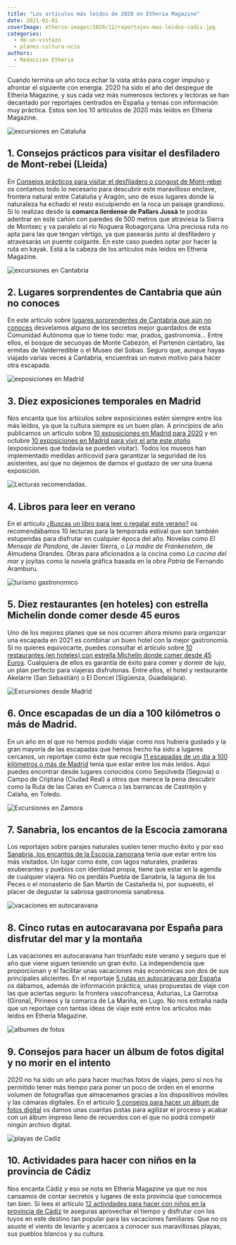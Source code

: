 ```yaml
---
title: "Los artículos más leídos de 2020 en Etheria Magazine"
date: 2021-01-01
coverImage: etheria-images/2020/12/reportajes-mas-leidos-cadiz.jpg
categories: 
  - de-un-vistazo
  - planes-cultura-ocio
authors: 
  - Redacción Etheria
---
```


Cuando termina un año toca echar la vista atrás para coger impulso y afrontar el siguiente con energía. 2020 ha sido el año del despegue de Etheria Magazine, y sus cada vez más numerosos lectores y lectoras se han decantado por reportajes centrados en España y temas con información muy práctica. Estos son los 10 artículos de 2020 más leídos en Etheria Magazine.

![excursiones en Cataluña](etheria-images/2020/12/reportajes-mas-leidos-mont-rebei.jpg "El sendero del desfiladero de Mont-rebei fue horadado en la roca como un camino de herradura. © Pepa García")

## 1\. Consejos prácticos para visitar el desfiladero de Mont-rebei (Lleida)

En [Consejos prácticos para visitar el desfiladero o congost de 
Mont-rebei](https://etheriamagazine.com/2020/05/13/consejos-practicos-para-visitar-el-desfiladero-de-mont-rebei-lleida/) 
os contamos todo lo necesario para descubrir este maravilloso enclave, frontera natural 
entre Cataluña y Aragón, uno de esos lugares donde la naturaleza ha echado el resto 
esculpiendo en la roca un paisaje grandioso. Si lo realizas desde la **comarca ilerdense 
de Pallars Jussà** te podrás adentrar en este cañón con paredes de 500 metros que 
atraviesa la Sierra de Montsec y va paralelo al río Noguera Robagorçana. Una preciosa 
ruta no apta para las que tengan vértigo, ya que pasearás junto al desfiladero y 
atravesarás un puente colgante. En este caso puedes optar por hacer la ruta en kayak. 
Está a la cabeza de los artículos más leídos en Etheria Magazine. 

![excursiones en Cantabria](etheria-images/2020/12/reportajes-mas-leidos-cantabria.jpg "Iglesia de Santa Maria de Valverde, en Valderredible (Cantabria).")

## 2\. Lugares sorprendentes de Cantabria que aún no conoces

En este artículo sobre [lugares sorprendentes de Cantabria que aún no 
conoces](https://etheriamagazine.com/2020/06/05/8-lugares-sorprendentes-de-cantabria-para-una-ruta-original/) 
desvelamos alguno de los secretos mejor guardados de esta Comunidad Autónoma que lo 
tiene todo: mar, prados, gastronomía… Entre ellos, el bosque de secuoyas de Monte 
Cabezón, el Partenón cántabro, las ermitas de Valderredible o el Museo del Sobao. Seguro 
que, aunque hayas viajado varias veces a Cantabria, encuentras un nuevo motivo para 
hacer otra escapada. 

![exposiciones en Madrid](etheria-images/2020/12/reportajes-mas-leidos-exposiciones-madrid.jpg "‘Pescadoras valencianas’, 1903. de Joaquín Sorolla. © Diputación de Valencia")

## 3\. Diez exposiciones temporales en Madrid

Nos encanta que los artículos sobre exposiciones estén siempre entre los más leídos, ya 
que la cultura siempre es un buen plan. A principios de año publicamos un artículo sobre [10 
exposiciones en Madrid para 
2020](https://etheriamagazine.com/2020/01/16/10-exposiciones-temporales-museos-madrid-2020/) 
y en octubre [10 exposiciones en Madrid para vivir el arte este 
otoño](https://etheriamagazine.com/2020/10/13/10-exposiciones-en-madrid-para-otono-2020/) 
(exposiciones que todavía se pueden visitar). Todos los museos han implementado medidas 
anticovid para garantizar la seguridad de los asistentes, así que no dejemos de darnos 
el gustazo de ver una buena exposición. 

![Lecturas recomendadas.](etheria-images/2020/12/reportajes-mas-leidos-libros-verano-2020.jpg "Lecturas de verano para divertirse o aprender en vacaciones. © Dan Dumitriu")

## 4\. Libros para leer en verano

En el artículo [¿Buscas un libro para leer o regalar este 
verano?](https://etheriamagazine.com/2020/06/18/libros-y-novedades-leer-verano-2020/) os 
recomendábamos 10 lecturas para la temporada estival que son también estupendas para 
disfrutar en cualquier época del año. Novelas como _El Mensaje de Pandora_, de Javier 
Sierra, o _La madre de Frankenstein_, de Almudena Grandes. Obras para aficionados a la 
cocina como _La cocina del mar_ y joyitas como la novela gráfica basada en la obra 
_Patria_ de Fernando Aramburu. 

![turismo gastronomico](etheria-images/2020/12/reportajes-mas-leidos-restaurantes-estrella-michelin.jpg "Restaurantes con estrella Michelin en hoteles.")

## 5\. Diez restaurantes (en hoteles) con estrella Michelin donde comer desde 45 euros

Uno de los mejores planes que se nos ocurren ahora mismo para organizar una escapada en 
2021 es combinar un buen hotel con la mejor gastronomía. Si no quieres equivocarte, 
puedes consultar el artículo sobre [10 restaurantes (en hoteles) con estrella Michelin 
donde comer desde 45 
Euros](https://etheriamagazine.com/2019/09/20/restaurantes-baratos-o-elitistas-con-estrellas-michelin-en-hoteles/). 
Cualquiera de ellos es garantía de éxito para comer y dormir de lujo, un plan perfecto 
para viajeras disfrutonas. Entre ellos, el hotel y restaurante Akelarre (San Sebastián) 
o El Doncel (Sigüenza, Guadalajara). 

![Excursiones desde Madrid](etheria-images/2020/12/reportajes-mas-leidos-sepulveda.jpg "Sepúlveda es perfecta para una excursión desde Madrid. © Kelu Robles")

## 6\. Once escapadas de un día a 100 kilómetros o más de Madrid.

En un año en el que no hemos podido viajar como nos hubiera gustado y la gran mayoría de 
las escapadas que hemos hecho ha sido a lugares cercanos, un reportaje como éste que 
recogía [11 escapadas de un día a 100 kilómetros o más de 
Madrid](https://etheriamagazine.com/2020/06/02/11-escapadas-cercanas-a-dos-horas-de-madrid/) 
tenía que estar entre los más leídos. Aquí puedes encontrar desde lugares conocidos como 
Sepúlveda (Segovia) o Campo de Criptana (Ciudad Real) a otros que merece la pena 
descubrir como la Ruta de las Caras en Cuenca o las barrancas de Castrejón y Calaña, en 
Toledo. 

![Excursiones en Zamora](etheria-images/2020/12/reportajes-mas-leidos-sanabria.jpg "Panorámica del lago de Sanabria desde el Mirador de los Peces, en San Martín de Castañeda. © Kelu Robles")

## 7\. Sanabria, los encantos de la Escocia zamorana

Los reportajes sobre parajes naturales suelen tener mucho éxito y por eso [Sanabria, los 
encantos de la Escocia 
zamorana](https://etheriamagazine.com/2020/10/07/ruta-en-lago-sanabria-leyendas-hotel-camping/) 
tenía que estar entre los más visitados. Un lugar como éste, con lagos naturales, 
praderas exuberantes y pueblos con identidad propia, tiene que estar en la agenda de 
cualquier viajera. No os perdáis Puebla de Sanabria, la laguna de los Peces o el 
monasterio de San Martín de Castañeda ni, por supuesto, el placer de degustar la sabrosa 
gastronomía sanabresa. 

![vacaciones en autocaravana](etheria-images/2020/12/reportajes-mas-leidos-rutas-auto-caravana.jpg "Rutas en autocarvana por España.")

## 8\. Cinco rutas en autocaravana por España para disfrutar del mar y la montaña

Las vacaciones en autocaravana han triunfado este verano y seguro que el año que viene 
siguen teniendo un gran éxito. La independencia que proporcionan y el facilitar unas 
vacaciones más económicas son dos de sus principales alicientes. En el reportaje [5 
rutas en autocaravana por 
España](https://etheriamagazine.com/2020/07/23/5-rutas-en-auto-caravana-por-espana/) os 
dábamos, además de información práctica, unas propuestas de viaje con las que aciertas 
seguro: la frontera vascofrancesa, Asturias, La Garrotxa (Girona), Pirineos y la comarca 
de La Mariña, en Lugo. No nos extraña nada que un reportaje con tantas ideas de viaje 
esté entre los artículos más leídos en Etheria Magazine. 

![albumes de fotos](etheria-images/2020/12/reportajes-mas-leidos-albumes.jpg "No renuncies a imprimir tus álbumes de fotos.")

## 9\. Consejos para hacer un álbum de fotos digital y no morir en el intento

2020 no ha sido un año para hacer muchas fotos de viajes, pero sí nos ha permitido tener 
más tiempo para poner un poco de orden en el enorme volumen de fotografías que 
almacenamos gracias a los dispositivos móviles y las cámaras digitales. En el artículo [5 
consejos para hacer un álbum de fotos 
digital](https://etheriamagazine.com/2020/04/02/5-consejos-para-hacer-un-album-de-fotos-digital-fotografia-de-viajes/) 
os damos unas cuantas pistas para agilizar el proceso y acabar con un álbum impreso 
lleno de recuerdos con el que no podrá competir ningún archivo digital. 

![playas de Cadiz](etheria-images/2020/12/reportajes-mas-leidos-cadiz.jpg "Playa Fuente del Gallo (Conil). © Etheria Magazine")

## 10\. Actividades para hacer con niños en la provincia de Cádiz

Nos encanta Cádiz y eso se nota en Etheria Magazine ya que no nos cansamos de contar 
secretos y lugares de esta provincia que conocemos tan bien. Si lees el artículo [12 
actividades para hacer con niños en la provincia de 
Cádiz](https://etheriamagazine.com/2020/03/12/12-actividades-familiares-para-viajes-con-ninos-en-cadiz/) 
te aseguras aprovechar el tiempo y disfrutar con los tuyos en este destino tan popular 
para las vacaciones familiares. Que no os asuste el viento de levante y acercaos a 
conocer sus maravillosas playas, sus pueblos blancos y su cultura.
